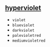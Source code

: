 ## [hyperviolet](index.html)

* `violet`
* `blueviolet`
* `darkviolet`
* `palevioletred`
* `mediumvioletred`
